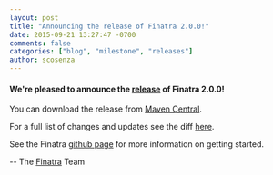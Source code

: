 ```yaml
---
layout: post
title: "Announcing the release of Finatra 2.0.0!"
date: 2015-09-21 13:27:47 -0700
comments: false
categories: ["blog", "milestone", "releases"]
author: scosenza
---
```


#### We're pleased to announce the [release](https://github.com/twitter/finatra/releases/tag/v2.0.0) of Finatra 2.0.0!

You can download the release from [Maven Central][maven-central].

For a full list of changes and updates see the diff [here](https://github.com/twitter/finatra/compare/v2.0.0.M2...v2.0.0).

See the Finatra [github page](https://github.com/twitter/finatra) for more information on getting started.

-- The [Finatra](https://groups.google.com/forum/#!forum/finatra-users) Team

[maven-central]: http://search.maven.org/#search%7Cga%7C1%7Cg%3A%22com.twitter.finatra%22%20AND%20v%3A%222.0.0%22
